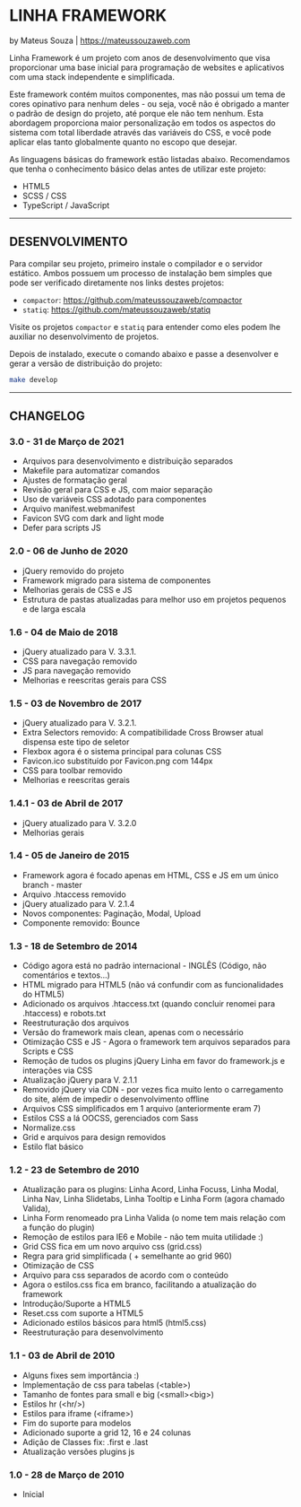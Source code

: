 # LINHA FRAMEWORK

by Mateus Souza | <https://mateussouzaweb.com>

Linha Framework é um projeto com anos de desenvolvimento que visa proporcionar uma base inicial para programação de websites e aplicativos com uma stack independente e simplificada.

Este framework contém muitos componentes, mas não possui um tema de cores opinativo para nenhum deles - ou seja, você não é obrigado a manter o padrão de design do projeto, até porque ele não tem nenhum. Esta abordagem proporciona maior personalização em todos os aspectos do sistema com total liberdade através das variáveis do CSS, e você pode aplicar elas tanto globalmente quanto no escopo que desejar.

As linguagens básicas do framework estão listadas abaixo. Recomendamos que tenha o conhecimento básico delas antes de utilizar este projeto:

* HTML5
* SCSS / CSS
* TypeScript / JavaScript

---

## DESENVOLVIMENTO

Para compilar seu projeto, primeiro instale o compilador e o servidor estático. Ambos possuem um processo de instalação bem simples que pode ser verificado diretamente nos links destes projetos:

* ``compactor``: <https://github.com/mateussouzaweb/compactor>
* ``statiq``: <https://github.com/mateussouzaweb/statiq>

Visite os projetos ``compactor`` e ``statiq`` para entender como eles podem lhe auxiliar no desenvolvimento de projetos.

Depois de instalado, execute o comando abaixo e passe a desenvolver e gerar a versão de distribuição do projeto:

```bash
make develop
```

---

## CHANGELOG

### 3.0 - 31 de Março de 2021

* Arquivos para desenvolvimento e distribuição separados
* Makefile para automatizar comandos
* Ajustes de formatação geral
* Revisão geral para CSS e JS, com maior separação
* Uso de variáveis CSS adotado para componentes
* Arquivo manifest.webmanifest
* Favicon SVG com dark and light mode
* Defer para scripts JS

### 2.0 - 06 de Junho de 2020

* jQuery removido do projeto
* Framework migrado para sistema de componentes
* Melhorias gerais de CSS e JS
* Estrutura de pastas atualizadas para melhor uso em projetos pequenos e de larga escala

### 1.6 - 04 de Maio de 2018

* jQuery atualizado para V. 3.3.1.
* CSS para navegação removido
* JS para navegação removido
* Melhorias e reescritas gerais para CSS

### 1.5 - 03 de Novembro de 2017

* jQuery atualizado para V. 3.2.1.
* Extra Selectors removido: A compatibilidade Cross Browser atual dispensa este tipo de seletor
* Flexbox agora é o sistema principal para colunas CSS
* Favicon.ico substituído por Favicon.png com 144px
* CSS para toolbar removido
* Melhorias e reescritas gerais

### 1.4.1 - 03 de Abril de 2017

* jQuery atualizado para V. 3.2.0
* Melhorias gerais

### 1.4 - 05 de Janeiro de 2015

* Framework agora é focado apenas em HTML, CSS e JS em um único branch - master
* Arquivo .htaccess removido
* jQuery atualizado para V. 2.1.4
* Novos componentes: Paginação, Modal, Upload
* Componente removido: Bounce

### 1.3 - 18 de Setembro de 2014

* Código agora está no padrão internacional - INGLÊS (Código, não comentários e textos...)
* HTML migrado para HTML5 (não vá confundir com as funcionalidades do HTML5)
* Adicionado os arquivos .htaccess.txt (quando concluir renomei para .htaccess) e robots.txt
* Reestruturação dos arquivos
* Versão do framework mais clean, apenas com o necessário
* Otimização CSS e JS - Agora o framework tem arquivos separados para Scripts e CSS
* Remoção de tudos os plugins jQuery Linha em favor do framework.js e interações via CSS
* Atualização jQuery para V. 2.1.1
* Removido jQuery via CDN - por vezes fica muito lento o carregamento do site, além de impedir o desenvolvimento offline
* Arquivos CSS simplificados em 1 arquivo (anteriormente eram 7)
* Estilos CSS a lá OOCSS, gerenciados com Sass
* Normalize.css
* Grid e arquivos para design removidos
* Estilo flat básico

### 1.2 - 23 de Setembro de 2010

* Atualização para os plugins: Linha Acord, Linha Focuss, Linha Modal, Linha Nav, Linha Slidetabs, Linha Tooltip e Linha Form (agora chamado Valida),
* Linha Form renomeado pra Linha Valida (o nome tem mais relação com a função do plugin)
* Remoção de estilos para IE6 e Mobile - não tem muita utilidade :)
* Grid CSS fica em um novo arquivo css (grid.css)
* Regra para grid simplificada ( + semelhante ao grid 960)
* Otimização de CSS
* Arquivo para css separados de acordo com o conteúdo
* Agora o estilos.css fica em branco, facilitando a atualização do framework
* Introdução/Suporte a HTML5
* Reset.css com suporte a HTML5
* Adicionado estilos básicos para html5 (html5.css)
* Reestruturação para desenvolvimento

### 1.1 - 03 de Abril de 2010

* Alguns fixes sem importância :)
* Implementação de css para tabelas (&lt;table&gt;)
* Tamanho de fontes para small e big (&lt;small&gt;&lt;big&gt;)
* Estilos hr (&lt;hr/&gt;)
* Estilos para iframe (&lt;iframe&gt;)
* Fim do suporte para modelos
* Adicionado suporte a grid 12, 16 e 24 colunas
* Adição de Classes fix: .first e .last
* Atualização versões plugins js

### 1.0 - 28 de Março de 2010

* Inicial
